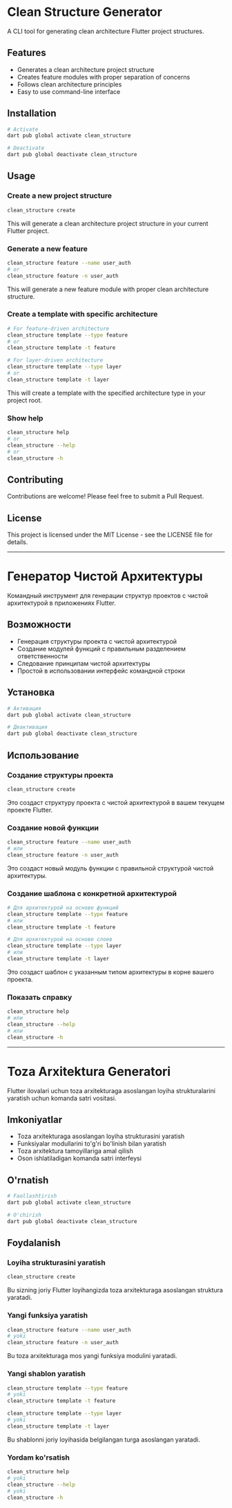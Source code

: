 # Clean Structure Generator

A CLI tool for generating clean architecture Flutter project structures.

## Features

- Generates a clean architecture project structure
- Creates feature modules with proper separation of concerns
- Follows clean architecture principles
- Easy to use command-line interface

## Installation

```bash
# Activate
dart pub global activate clean_structure

# Deactivate
dart pub global deactivate clean_structure
```

## Usage

### Create a new project structure

```bash
clean_structure create
```

This will generate a clean architecture project structure in your current Flutter project.

### Generate a new feature

```bash
clean_structure feature --name user_auth
# or
clean_structure feature -n user_auth
```

This will generate a new feature module with proper clean architecture structure.

### Create a template with specific architecture

```bash
# For feature-driven architecture
clean_structure template --type feature
# or
clean_structure template -t feature

# For layer-driven architecture
clean_structure template --type layer
# or
clean_structure template -t layer
```

This will create a template with the specified architecture type in your project root.

### Show help

```bash
clean_structure help
# or
clean_structure --help
# or
clean_structure -h
```

## Contributing

Contributions are welcome! Please feel free to submit a Pull Request.

## License

This project is licensed under the MIT License - see the LICENSE file for details.

---

# Генератор Чистой Архитектуры

Командный инструмент для генерации структур проектов с чистой архитектурой в приложениях Flutter.

## Возможности

- Генерация структуры проекта с чистой архитектурой
- Создание модулей функций с правильным разделением ответственности
- Следование принципам чистой архитектуры
- Простой в использовании интерфейс командной строки

## Установка

```bash
# Активация
dart pub global activate clean_structure

# Деактивация
dart pub global deactivate clean_structure
```

## Использование

### Создание структуры проекта

```bash
clean_structure create
```

Это создаст структуру проекта с чистой архитектурой в вашем текущем проекте Flutter.

### Создание новой функции

```bash
clean_structure feature --name user_auth
# или
clean_structure feature -n user_auth
```

Это создаст новый модуль функции с правильной структурой чистой архитектуры.

### Создание шаблона с конкретной архитектурой

```bash
# Для архитектурой на основе функций
clean_structure template --type feature
# или
clean_structure template -t feature

# Для архитектурой на основе слоев
clean_structure template --type layer
# или
clean_structure template -t layer
```

Это создаст шаблон с указанным типом архитектуры в корне вашего проекта.

### Показать справку

```bash
clean_structure help
# или
clean_structure --help
# или
clean_structure -h
```

---

# Toza Arxitektura Generatori

Flutter ilovalari uchun toza arxitekturaga asoslangan loyiha strukturalarini yaratish uchun komanda satri vositasi.

## Imkoniyatlar

- Toza arxitekturaga asoslangan loyiha strukturasini yaratish
- Funksiyalar modullarini to'g'ri bo'linish bilan yaratish
- Toza arxitektura tamoyillariga amal qilish
- Oson ishlatiladigan komanda satri interfeysi

## O'rnatish

```bash
# Faollashtirish
dart pub global activate clean_structure

# O'chirish
dart pub global deactivate clean_structure
```

## Foydalanish

### Loyiha strukturasini yaratish

```bash
clean_structure create
```

Bu sizning joriy Flutter loyihangizda toza arxitekturaga asoslangan struktura yaratadi.

### Yangi funksiya yaratish

```bash
clean_structure feature --name user_auth
# yoki
clean_structure feature -n user_auth
```

Bu toza arxitekturaga mos yangi funksiya modulini yaratadi.

### Yangi shablon yaratish

```bash
clean_structure template --type feature
# yoki
clean_structure template -t feature

clean_structure template --type layer
# yoki
clean_structure template -t layer
```

Bu shablonni joriy loyihasida belgilangan turga asoslangan yaratadi.

### Yordam ko'rsatish

```bash
clean_structure help
# yoki
clean_structure --help
# yoki
clean_structure -h
```